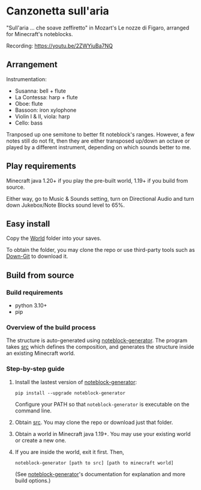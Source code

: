 # Canzonetta sull'aria
"Sull'aria ... che soave zeffiretto" in Mozart's Le nozze di Figaro, arranged for Minecraft's noteblocks.

Recording: https://youtu.be/2ZWYiuBa7NQ

## Arrangement
Instrumentation:
* Susanna: bell + flute
* La Contessa: harp + flute
* Oboe: flute
* Bassoon: iron xylophone
* Violin I & II, viola: harp
* Cello: bass

Tranposed up one semitone to better fit noteblock's ranges. However, a few notes still do not fit, then they are either transposed up/down an octave or played by a different instrument, depending on which sounds better to me.

## Play requirements
Minecraft java 1.20+ if you play the pre-built world, 1.19+ if you build from source.

Either way, go to Music & Sounds setting, turn on Directional Audio and turn down Jukebox/Note Blocks sound level to 65%.

## Easy install 
Copy the [World](https://github.com/FelixFourcolor/Canzonetta-sull-aria/tree/main/World) folder into your saves.

To obtain the folder, you may clone the repo or use third-party tools such as [Down-Git](https://minhaskamal.github.io/DownGit) to download it.

## Build from source
### Build requirements
* python 3.10+
* pip

### Overview of the build process
The structure is auto-generated using [noteblock-generator](https://github.com/FelixFourcolor/noteblock-generator). The program takes [src](https://github.com/FelixFourcolor/Canzonetta-sull-aria/tree/main/src) which defines the composition, and generates the structure inside an existing Minecraft world.

### Step-by-step guide

1. Install the lastest version of [noteblock-generator](https://github.com/FelixFourcolor/noteblock-generator):
    ```
    pip install --upgrade noteblock-generator
    ```
    Configure your PATH so that `noteblock-generator` is executable on the command line.

2. Obtain [src](https://github.com/FelixFourcolor/Canzonetta-sull-aria/tree/main/src). You may clone the repo or download just that folder.

3. Obtain a world in Minecraft java 1.19+. You may use your existing world or create a new one.

4. If you are inside the world, exit it first. Then,
    ```
    noteblock-generator [path to src] [path to minecraft world]
    ```

    (See [noteblock-generator](https://github.com/FelixFourcolor/noteblock-generator)'s documentation for explanation and more build options.)
